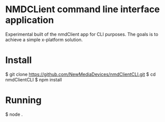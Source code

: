 # NMDCLient command line interface application

Experimental built of the nmdClient app for CLI purposes. The goals is to achieve a simple x-platform solution.

# Install
$ git clone https://github.com/NewMediaDevices/nmdClientCLI.git
$ cd nmdClientCLI
$ npm install

# Running
$ node .

